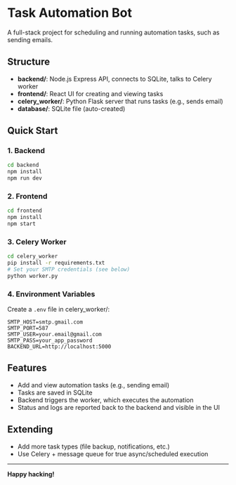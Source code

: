 # Task Automation Bot

A full-stack project for scheduling and running automation tasks, such as sending emails.

## Structure

- **backend/**: Node.js Express API, connects to SQLite, talks to Celery worker
- **frontend/**: React UI for creating and viewing tasks
- **celery_worker/**: Python Flask server that runs tasks (e.g., sends email)
- **database/**: SQLite file (auto-created)

## Quick Start 

### 1. Backend 

```bash
cd backend
npm install
npm run dev
```

### 2. Frontend

```bash
cd frontend
npm install
npm start
```

### 3. Celery Worker

```bash
cd celery_worker
pip install -r requirements.txt
# Set your SMTP credentials (see below)
python worker.py
```

### 4. Environment Variables  

Create a `.env` file in celery_worker/:

```
SMTP_HOST=smtp.gmail.com
SMTP_PORT=587
SMTP_USER=your.email@gmail.com
SMTP_PASS=your_app_password
BACKEND_URL=http://localhost:5000
```

## Features

- Add and view automation tasks (e.g., sending email)
- Tasks are saved in SQLite
- Backend triggers the worker, which executes the automation
- Status and logs are reported back to the backend and visible in the UI

## Extending

- Add more task types (file backup, notifications, etc.)
- Use Celery + message queue for true async/scheduled execution

---

**Happy hacking!**
